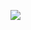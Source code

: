 <a href="https://discord.gg/rWBT4ymXmR">![](https://img.shields.io/discord/1138986178549391410?logo=discord&logoColor=%2300FFFF&label=Discord)</a>
